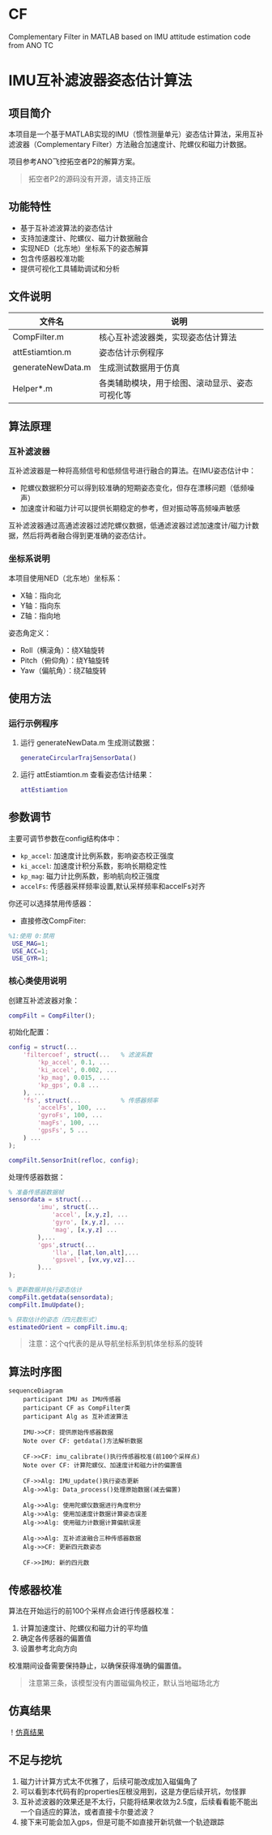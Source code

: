 # CF
Complementary Filter in MATLAB based on IMU attitude estimation code from ANO TC
# IMU互补滤波器姿态估计算法

## 项目简介

本项目是一个基于MATLAB实现的IMU（惯性测量单元）姿态估计算法，采用互补滤波器（Complementary Filter）方法融合加速度计、陀螺仪和磁力计数据。

项目参考ANO飞控拓空者P2的解算方案。
>拓空者P2的源码没有开源，请支持正版

## 功能特性

- 基于互补滤波算法的姿态估计
- 支持加速度计、陀螺仪、磁力计数据融合
- 实现NED（北东地）坐标系下的姿态解算
- 包含传感器校准功能
- 提供可视化工具辅助调试和分析

## 文件说明

| 文件名 | 说明 |
|--------|------|
| CompFilter.m | 核心互补滤波器类，实现姿态估计算法 |
| attEstiamtion.m | 姿态估计示例程序 |
| generateNewData.m | 生成测试数据用于仿真 |
| Helper*.m | 各类辅助模块，用于绘图、滚动显示、姿态可视化等 |

## 算法原理

### 互补滤波器

互补滤波器是一种将高频信号和低频信号进行融合的算法。在IMU姿态估计中：

- 陀螺仪数据积分可以得到较准确的短期姿态变化，但存在漂移问题（低频噪声）
- 加速度计和磁力计可以提供长期稳定的参考，但对振动等高频噪声敏感

互补滤波器通过高通滤波器过滤陀螺仪数据，低通滤波器过滤加速度计/磁力计数据，然后将两者融合得到更准确的姿态估计。

### 坐标系说明

本项目使用NED（北东地）坐标系：

- X轴：指向北
- Y轴：指向东
- Z轴：指向地

姿态角定义：

- Roll（横滚角）：绕X轴旋转
- Pitch（俯仰角）：绕Y轴旋转
- Yaw（偏航角）：绕Z轴旋转

## 使用方法

### 运行示例程序

1. 运行 generateNewData.m 生成测试数据：

   ```matlab
   generateCircularTrajSensorData()
   ```

2. 运行 attEstiamtion.m 查看姿态估计结果：

   ```matlab
   attEstiamtion
   ```

## 参数调节

主要可调节参数在config结构体中：

- `kp_accel`: 加速度计比例系数，影响姿态校正强度
- `ki_accel`: 加速度计积分系数，影响长期稳定性
- `kp_mag`: 磁力计比例系数，影响航向校正强度
- `accelFs`: 传感器采样频率设置,默认采样频率和accelFs对齐

你还可以选择禁用传感器：

- 直接修改CompFiter:
```matlab
%1:使用 0:禁用
 USE_MAG=1;
 USE_ACC=1;
 USE_GYR=1;

```

### 核心类使用说明

创建互补滤波器对象：

```matlab
compFilt = CompFilter();
```

初始化配置：

```matlab
config = struct(...
    'filtercoef', struct(...   % 滤波系数
        'kp_accel', 0.1, ...  
        'ki_accel', 0.002, ...    
        'kp_mag', 0.015, ...
        'kp_gps', 0.8 ...
    ), ...
    'fs', struct(...           % 传感器频率
        'accelFs', 100, ...
        'gyroFs', 100, ...
        'magFs', 100, ...
        'gpsFs', 5 ...
    ) ...
);

compFilt.SensorInit(refloc, config);
```

处理传感器数据：

```matlab
% 准备传感器数据帧
sensordata = struct(...
        'imu', struct(...
            'accel', [x,y,z], ...
            'gyro', [x,y,z], ...
            'mag', [x,y,z] ...
        ),...
        'gps',struct(...
            'lla', [lat,lon,alt],...
            'gpsvel', [vx,vy,vz]...
        )...
);

% 更新数据并执行姿态估计
compFilt.getdata(sensordata);
compFilt.ImuUpdate();

% 获取估计的姿态（四元数形式）
estimatedOrient = compFilt.imu.q;
```

>注意：这个q代表的是从导航坐标系到机体坐标系的旋转

## 算法时序图

```mermaid
sequenceDiagram
    participant IMU as IMU传感器
    participant CF as CompFilter类
    participant Alg as 互补滤波算法
    
    IMU->>CF: 提供原始传感器数据
    Note over CF: getdata()方法解析数据
    
    CF->>CF: imu_calibrate()执行传感器校准(前100个采样点)
    Note over CF: 计算陀螺仪、加速度计和磁力计的偏置值
    
    CF->>Alg: IMU_update()执行姿态更新
    Alg->>Alg: Data_process()处理原始数据(减去偏置)
    
    Alg->>Alg: 使用陀螺仪数据进行角度积分
    Alg->>Alg: 使用加速度计数据计算姿态误差
    Alg->>Alg: 使用磁力计数据计算偏航误差
    
    Alg->>Alg: 互补滤波融合三种传感器数据
    Alg->>CF: 更新四元数姿态
    
    CF->>IMU: 新的四元数
```

## 传感器校准

算法在开始运行的前100个采样点会进行传感器校准：
1. 计算加速度计、陀螺仪和磁力计的平均值
2. 确定各传感器的偏置值
3. 设置参考北向方向

校准期间设备需要保持静止，以确保获得准确的偏置值。

>注意第三条，该模型没有内置磁偏角校正，默认当地磁场北方

## 仿真结果

！[仿真结果](pic/pic1.png)

## 不足与挖坑

1. 磁力计计算方式太不优雅了，后续可能改成加入磁偏角了
2. 可以看到本代码有的properties压根没用到，这是方便后续开坑，勿怪罪
3. 互补滤波器的效果还是不太行，只能将结果收敛为2.5度，后续看看能不能出一个自适应的算法，或者直接卡尔曼滤波？
4. 接下来可能会加入gps，但是可能不如直接开新坑做一个轨迹跟踪


